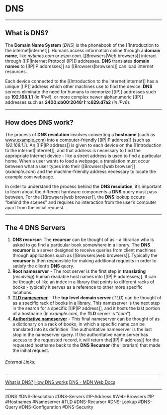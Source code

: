 # DNS
---


## What is DNS?

The **Domain Name System** (*DNS*) is the phonebook of the [[Introduction to the internet|internet]]. Humans access information online through a **domain name**, like *nytimes.com* or *espn.com*. [[Browsers|Web browsers]] interact through [[IP|Internet Protocol (IP)]] addresses. **DNS** translates **domain names** to [[IP|IP addresses]] so [[Browsers|browsers]] can load internet resources.

Each device connected to the [[Introduction to the internet|internet]] has a unique [[IP]] address which other machines use to find the device. **DNS** servers eliminate the need for humans to memorize [[IP]] addresses such as **192.168.1.1** (*in IPv4*), or more complex newer alphanumeric [[IP]] addresses such as **2400:cb00:2048:1::c629:d7a2** (*in IPv6*).


---


## How does DNS work?

The process of **DNS resolution** involves converting a **hostname** (such as www.example.com) into a computer-friendly [[IP|IP address]] (such as *192.168.1.1*). An [[IP|IP address]] is given to each device on the [[Introduction to the internet|Internet]], and that address is necessary to find the appropriate Internet device - like a street address is used to find a particular home. When a user wants to load a webpage, a translation must occur between what a user types into their [[Browsers|web browser]] (*example.com*) and the machine-friendly address necessary to locate the example.com webpage.

In order to understand the process behind the **DNS resolution**, it’s important to learn about the different hardware components a **DNS** query must pass between. For the [[Browsers|web browser]], the **DNS** lookup occurs "behind the scenes" and requires no interaction from the user’s computer apart from the initial request.


---


## The 4 DNS Servers

1. **DNS recursor**: The **recursor** can be thought of as - a librarian who is asked to go find a particular book somewhere in a library. The **DNS recursor** is a server designed to receive queries from client machines through applications such as [[Browsers|web browsers]]. Typically the **recursor** is then responsible for making additional requests in order to satisfy the client’s **DNS** query.
2. **Root nameserver** - The root server is the first step in **translating** (*resolving*) human readable host names into [[IP|IP addresses]]. It can be thought of like an index in a library that points to different racks of books - typically it serves as a reference to other more specific locations.
3. **[TLD nameserver](https://www.cloudflare.com/learning/dns/dns-server-types/)** - The **top level domain server** (*TLD*) can be thought of as a specific rack of books in a library. This nameserver is the next step in the search for a specific [[IP|IP address]], and it hosts the last portion of a hostname (In *example.com*, the **TLD** server is “*com*”).
4. **[Authoritative nameserver](https://www.cloudflare.com/learning/dns/dns-server-types/)** - This final nameserver can be thought of as a dictionary on a rack of books, in which a specific name can be translated into its definition. The authoritative nameserver is the last stop in the nameserver query. If the authoritative name server has access to the requested record, it will return the[[IP|IP address]] for the requested hostname back to the **DNS Recursor** (the librarian) that made the initial request.




###### External Links:
---
[What is DNS?](https://www.cloudflare.com/en-gb/learning/dns/what-is-dns/)
[How DNS works](https://howdns.works)
[DNS - MDN Web Docs](https://developer.mozilla.org/en-US/docs/Glossary/DNS)

---

#DNS #DNS-Resolution #DNS-Servers #IP-Address #Web-Browsers #IP #Hostnames #Nameserver #TLD #DNS-Recursor #DNS-Lookup #DNS-Query #DNS-Configuration #DNS-Security